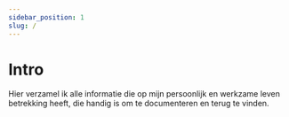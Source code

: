```yaml
---
sidebar_position: 1
slug: /
---
```


# Intro

Hier verzamel ik alle informatie die op mijn persoonlijk en werkzame leven betrekking heeft, die handig is om te documenteren en terug te vinden.
